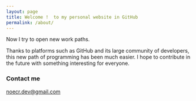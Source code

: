 ```yaml
---
layout: page
title: Welcome !  to my personal website in GitHub
permalink: /about/
---
```

Now I try to open new work paths.


Thanks to platforms such as GitHub and its large community of developers, this new path of programming has been much easier. I hope to contribute in the future with something interesting for everyone.

<!-- <div id="logos">
    <div class="col">
        <img src="{{ site.baseurl }}/images/coatcs.jpg" />
        <a href="http://www.coaatcastellon.es/">COAATIE Castellón</a>
    </div>
    <div class="col">
        <img src="{{ site.baseurl }}/images/logocam.png" />
        <a href="http://www.ieselcaminas.org/">IES El Caminàs</a>
    </div>
</div> -->
### Contact me

[noecr.dev@gmail.com](mailto:noecr.dev@gmail.com)
